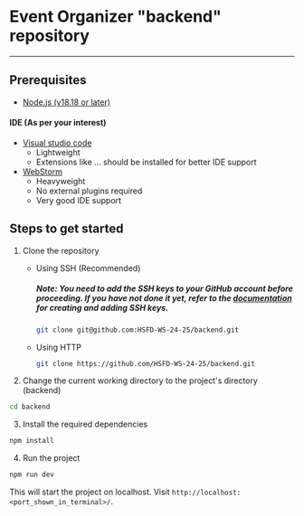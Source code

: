 # Event Organizer "backend" repository
***
## Prerequisites
   - [Node.js (v18.18 or later)](https://nodejs.org/en)

   #### IDE (As per your interest)
   - [Visual studio code](https://code.visualstudio.com/)
      - Lightweight
      - Extensions like ... should be installed for better IDE support
   - [WebStorm](https://www.jetbrains.com/webstorm/)
      - Heavyweight  
      - No external plugins required
      - Very good IDE support
## Steps to get started
   1. Clone the repository
      - Using SSH (Recommended)
        ##### Note: You need to add the SSH keys to your GitHub account before proceeding. If you have not done it yet, refer to the [documentation](https://docs.github.com/en/authentication/connecting-to-github-with-ssh/checking-for-existing-ssh-keys)  for creating and adding SSH keys.
        ```bash
        git clone git@github.com:HSFD-WS-24-25/backend.git
        ```
      - Using HTTP
        ```bash
        git clone https://github.com/HSFD-WS-24-25/backend.git
        ```

   2.  Change the current working directory to the project's directory (backend)
   ```bash
   cd backend
   ```

   3.  Install the required dependencies 
   ```bash
   npm install
   ```

   4.  Run the project
   ```bash
   npm run dev
   ```
   This will start the project on localhost. Visit `http://localhost:<port_shown_in_terminal>/`.